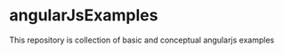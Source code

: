 angularJsExamples
=================

This repository is collection of basic and conceptual angularjs examples
